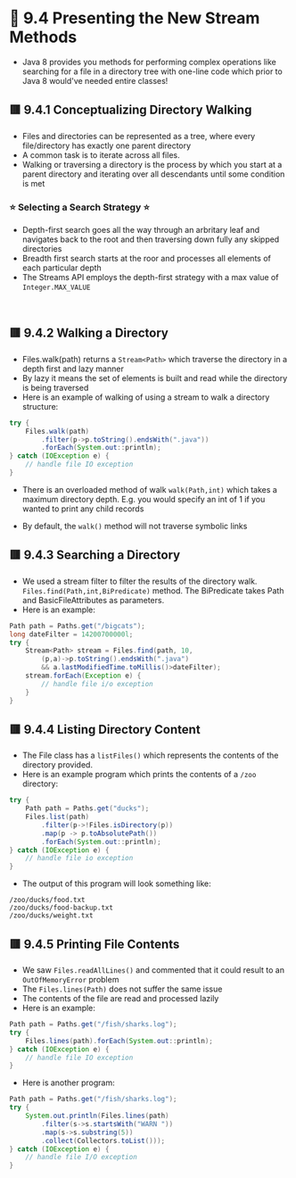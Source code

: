 <link href="../../styles.css" rel="stylesheet"></link>

# 🧠 9.4 Presenting the New Stream Methods
* Java 8 provides you methods for performing complex operations like searching for a file in a directory tree with one-line code which prior to Java 8 would've needed entire classes!

## 🟥 9.4.1 Conceptualizing Directory Walking
* Files and directories can be represented as a tree, where every file/directory has exactly one parent directory
* A common task is to iterate across all files.
* Walking or traversing a directory is the process by which you start at a parent directory and iterating over all descendants until some condition is met
### ⭐ Selecting a Search Strategy ⭐
* Depth-first search goes all the way through an arbritary leaf and navigates back to the root and then traversing down fully any skipped directories
* Breadth first search starts at the roor and processes all elements of each particular depth
* The Streams API employs the depth-first strategy with a max value of `Integer.MAX_VALUE`
<br>

## 🟥 9.4.2 Walking a Directory
* Files.walk(path) returns a `Stream<Path>` which traverse the directory in a depth first and lazy manner
* By lazy it means the set of elements is built and read while the directory is being traversed
* Here is an example of walking of using a stream to walk a directory structure:
```java
try {
    Files.walk(path)
        .filter(p->p.toString().endsWith(".java"))
        .forEach(System.out::println);
} catch (IOException e) {
    // handle file IO exception
}
```
* There is an overloaded method of walk `walk(Path,int)` which takes a maximum directory depth. E.g. you would specify an int of 1 if you wanted to print any child records

* By default, the `walk()` method will not traverse symbolic links

## 🟥 9.4.3 Searching a Directory
* We used a stream filter to filter the results of the directory walk. `Files.find(Path,int,BiPredicate)` method. The BiPredicate takes Path and BasicFileAttributes as parameters.
* Here is an example:
```java
Path path = Paths.get("/bigcats");
long dateFilter = 14200700000l;
try {
    Stream<Path> stream = Files.find(path, 10,
        (p,a)->p.toString().endsWith(".java")
        && a.lastModifiedTime.toMillis()>dateFilter);
    stream.forEach(Exception e) {
        // handle file i/o exception
    }
}
```

## 🟥 9.4.4 Listing Directory Content
* The File class has a `listFiles()` which represents the contents of the directory provided.
* Here is an example program which prints the contents of a `/zoo` directory:
```java
try {
    Path path = Paths.get("ducks");
    Files.list(path)
        .filter(p->!Files.isDirectory(p))
        .map(p -> p.toAbsolutePath())
        .forEach(System.out::println);
} catch (IOException e) {
    // handle file io exception
}
```
* The output of this program will look something like:
```
/zoo/ducks/food.txt
/zoo/ducks/food-backup.txt
/zoo/ducks/weight.txt
```
## 🟥 9.4.5 Printing File Contents
* We saw `Files.readAllLines()` and commented that it could result to an `OutOfMemoryError` problem
* The `Files.lines(Path)` does not suffer the same issue
* The contents of the file are read and processed lazily
* Here is an example:
```java
Path path = Paths.get("/fish/sharks.log");
try {
    Files.lines(path).forEach(System.out::println);
} catch (IOException e) {
    // handle file IO exception
}
```
* Here is another program:
```java
Path path = Paths.get("/fish/sharks.log");
try {
    System.out.println(Files.lines(path)
        .filter(s->s.startsWith("WARN "))
        .map(s->s.substring(5))
        .collect(Collectors.toList()));
} catch (IOException e) {
    // handle file I/O exception
}
```